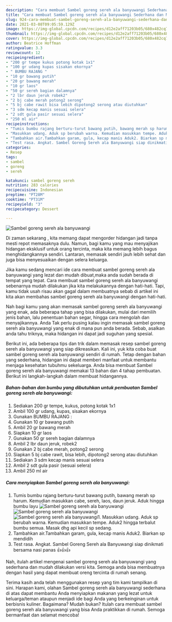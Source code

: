 ```yaml
---
description: "Cara membuat Sambel goreng sereh ala banyuwangi Sederhana dan Mudah Dibuat"
title: "Cara membuat Sambel goreng sereh ala banyuwangi Sederhana dan Mudah Dibuat"
slug: 924-cara-membuat-sambel-goreng-sereh-ala-banyuwangi-sederhana-dan-mudah-dibuat
date: 2021-03-08T09:05:59.129Z
image: https://img-global.cpcdn.com/recipes/d12e2aff71203b05/680x482cq70/sambel-goreng-sereh-ala-banyuwangi-foto-resep-utama.jpg
thumbnail: https://img-global.cpcdn.com/recipes/d12e2aff71203b05/680x482cq70/sambel-goreng-sereh-ala-banyuwangi-foto-resep-utama.jpg
cover: https://img-global.cpcdn.com/recipes/d12e2aff71203b05/680x482cq70/sambel-goreng-sereh-ala-banyuwangi-foto-resep-utama.jpg
author: Beatrice Hoffman
ratingvalue: 3.3
reviewcount: 12
recipeingredient:
- "200 gr tempe kukus potong kotak 1x1"
- "100 gr udang kupas sisakan ekornya"
- " BUMBU RAJANG "
- "10 gr bawang putih"
- "20 gr bawang merah"
- "10 gr laos"
- "50 gr sereh bagian dalamnya"
- "2 lbr daun jeruk robek2"
- "2 bj cabe merah potong2 serong"
- "5 bj cabe rawit bisa lebih dipotong2 serong atau diutuhkan"
- "3 sdm kecap manis sesuai selera"
- "2 sdt gula pasir sesuai selera"
- "250 ml air"
recipeinstructions:
- "Tumis bumbu rajang berturu-turut bawang putih, bawang merah sp harum. Kemudian masukkan cabe, sereh, laos, daun jeruk. Aduk hingga bumbu layu"
- "Masukkan udang. Aduk sp berubah warna. Kemudian masukkan tempe. Aduk2 hingga terbalut bumbu semua. Masak dhg api kecil sp sedang."
- "Tambahkan air.Tambahkan garam, gula, kecap manis Aduk2. Biarkan sp mendidih"
- "Test rasa. Angkat. Sambel Goreng Sereh ala Banyuwangi siap dinikmati bersama nasi panas 👍👍👍"
categories:
- Resep
tags:
- sambel
- goreng
- sereh

katakunci: sambel goreng sereh 
nutrition: 283 calories
recipecuisine: Indonesian
preptime: "PT28M"
cooktime: "PT31M"
recipeyield: "3"
recipecategory: Dessert

---
```



![Sambel goreng sereh ala banyuwangi](https://img-global.cpcdn.com/recipes/d12e2aff71203b05/680x482cq70/sambel-goreng-sereh-ala-banyuwangi-foto-resep-utama.jpg)

Di zaman  sekarang , kita memang dapat mengorder hidangan jadi tanpa mesti repot memasaknya dulu. Namun, bagi kamu yang mau menyajikan hidangan eksklusif untuk orang tercinta, maka kita memang lebih bagus menghidangkannya sendiri. Lantaran, memasak sendiri jauh lebih sehat dan juga bisa menyesuaikan dengan selera keluarga.

Jika kamu sedang mencari ide cara membuat sambel goreng sereh ala banyuwangi yang lezat dan mudah dibuat,maka anda sudah berada di tempat yang tepat. Cara membuat sambel goreng sereh ala banyuwangi  sebenarnya mudah dilakukan jika kita melakukannya dengan hati-hati. Tapi, kamu tidak usah risau akan gagal dalam membuatnya 
sebab di artikel ini kita akan membahas sambel goreng sereh ala banyuwangi dengan hati-hati.  



Nah bagi kamu yang akan memasak sambel goreng sereh ala banyuwangi yang enak, ada beberapa tahap yang bisa dilakukan, mulai dari memilih jenis bahan, lalu penentuan bahan segar, hingga cara mengolah dan menyajikannya. Anda Tak perlu pusing kalau ingin memasak sambel goreng sereh ala banyuwangi yang enak di mana pun anda berada. Sebab, asalkan anda  tahu triknya, maka hidangan ini dapat jadi suguhan yang spesial.

Berikut ini, ada beberapa tips dan trik dalam memasak resep sambel goreng sereh ala banyuwangi yang siap dikreasikan. Kali ini, yuk kita coba buat sambel goreng sereh ala banyuwangi sendiri di rumah. Tetap dengan bahan yang sederhana, hidangan ini dapat memberi manfaat untuk membantu menjaga kesehatan tubuhmu sekeluarga. Anda bisa membuat Sambel goreng sereh ala banyuwangi memakai 13 bahan dan 4 tahap pembuatan. Berikut ini langkah-langkah dalam membuat hidangannya.

<!--inarticleads1-->

##### Bahan-bahan dan bumbu yang dibutuhkan untuk pembuatan Sambel goreng sereh ala banyuwangi:

1. Sediakan 200 gr tempe, kukus, potong kotak 1x1
1. Ambil 100 gr udang, kupas, sisakan ekornya
1. Gunakan  BUMBU RAJANG :
1. Gunakan 10 gr bawang putih
1. Ambil 20 gr bawang merah
1. Siapkan 10 gr laos
1. Gunakan 50 gr sereh bagian dalamnya
1. Ambil 2 lbr daun jeruk, robek2
1. Gunakan 2 bj cabe merah, potong2 serong
1. Siapkan 5 bj cabe rawit, bisa lebih, dipotong2 serong atau diutuhkan
1. Sediakan 3 sdm kecap manis sesuai selera
1. Ambil 2 sdt gula pasir (sesuai selera)
1. Ambil 250 ml air




<!--inarticleads2-->

##### Cara menyiapkan Sambel goreng sereh ala banyuwangi:

1. Tumis bumbu rajang berturu-turut bawang putih, bawang merah sp harum. Kemudian masukkan cabe, sereh, laos, daun jeruk. Aduk hingga bumbu layu
<img src="https://img-global.cpcdn.com/steps/da86c696e3551509/160x128cq70/sambel-goreng-sereh-ala-banyuwangi-langkah-memasak-1-foto.jpg" alt="Sambel goreng sereh ala banyuwangi"><img src="https://img-global.cpcdn.com/steps/a652040e86aae181/160x128cq70/sambel-goreng-sereh-ala-banyuwangi-langkah-memasak-1-foto.jpg" alt="Sambel goreng sereh ala banyuwangi"><img src="https://img-global.cpcdn.com/steps/bf9b0a47672de72b/160x128cq70/sambel-goreng-sereh-ala-banyuwangi-langkah-memasak-1-foto.jpg" alt="Sambel goreng sereh ala banyuwangi">1. Masukkan udang. Aduk sp berubah warna. Kemudian masukkan tempe. Aduk2 hingga terbalut bumbu semua. Masak dhg api kecil sp sedang.
1. Tambahkan air.Tambahkan garam, gula, kecap manis Aduk2. Biarkan sp mendidih
1. Test rasa. Angkat. Sambel Goreng Sereh ala Banyuwangi siap dinikmati bersama nasi panas 👍👍👍




Nah, itulah artikel mengenai  sambel goreng sereh ala banyuwangi  yang sederhana dan mudah dilakukan versi kita. Semoga anda bisa membuatnya dengan hasil yang dapat membuat oreng tercinta di rumah senang. 

Terima kasih anda telah menggunakan resep yang tim kami tampilkan di sini. Harapan kami, olahan  Sambel goreng sereh ala banyuwangi sederhana di atas dapat membantu Anda menyiapkan makanan yang lezat untuk keluarga/teman ataupun menjadi ide bagi Anda yang berkeinginan untuk berbisnis kuliner. Bagaimana? Mudah bukan? Itulah cara membuat sambel goreng sereh ala banyuwangi yang bisa Anda praktikkan di rumah. Semoga bermanfaat dan selamat mencoba!


